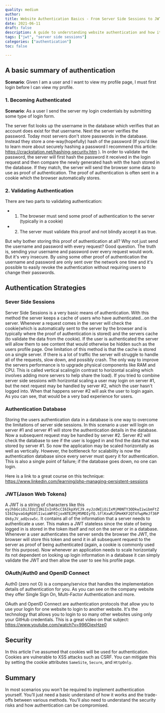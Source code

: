 ```yaml
---
quality: medium
author:
title: Website Authentication Basics - From Server Side Sessions to JWTs
date: 2021-06-11
draft: false
description: A guide to understanding website authentication and how it has changed over time. 
tags: ["jwt", "server side sessions"]	
categories: ["authentication"]
toc: false

---
```


## A basic summary of authentication

**Scenario**: Given I am a user and I want to view my profile page, I must first login before I can view my profile.

### 1. Becoming Authenticated

**Scenario**: As a user I send the server my login credentials by submitting some type of login form.

The server fist looks up the username in the database which verifies that an account does exist for that username. Next the server verifies the password. 
Today most servers don't store passwords in the database. Instead they store a one-way(hopefully) hash of the password (If you'd like to learn more about securely hashing a password I recommend this article: https://crackstation.net/hashing-security.htm ). 
In order to validate the password, the server will first hash the password it received in the login request and then compare the newly generated hash with the hash stored in the database. 
If they match, the server will send the browser some data to use as proof of authentication. The proof of authentication is often sent in a cookie which the browser automatically stores. 

### 2. Validating Authentication 

There are two parts to validating authentication: 
- 1. The browser must send some proof of authentication to the server (typically in a cookie) 
- 2. The server must validate this proof and not blindly accept it as true. 

But why bother storing this proof of authentication at all? Why not just send the username and password with every request? Good question.
The truth is, sending your username and password over every request would work. But it's very insecure. 
By using some other proof of authentication the username and password are only sent over the network one time and it's possible to easily revoke the authentication without requiring users to change their passwords.

## Authentication Strategies

### Sever Side Sessions
Server Side Sessions is a very basic means of authentication. With this method the server keeps a cache of users who have authenticated...on the server. 
Whenever a request comes in the server will check the cookie(which is automatically sent to the server by the browser and is typically where the proof of authentication is stored) and the servers cache (to validate the data from the cookie). 
If the user is authenticated the server will allow them to see content that would otherwise be hidden such as the users profile page.
One limitation of this method is that the cache is stored on a single server. If there is a lot of traffic the server will struggle to handle all of the requests, slow down, and possibly crash. 
The only way to improve the servers performance is to upgrade physical components like RAM and CPU. This is called vertical scaling(in contrast to horizontal scaling which involves adding more servers to help share the load). 
If you tried to combine server side sessions with horizontal scaling a user may login on server #1, but the next request may be handled by server #2, which the user hasn't logged into. When that happens server #2 will ask the user to login again. 
As you can see, that would be a very bad experience for users.

### Authentication Database 
Storing the users authentication data in a database is one way to overcome the limitations of server side sessions. In this scenario a user will login on server #1 and server #1 will store the authentication details in the database. 
Now a subsequent request may be handled by server #2. Server #2 will check the database to see if the user is logged in and find the data that was stored by server #1. So now the application may be scaled horizontally as well as vertically. 
However, the bottleneck for scalability is now the authentication database since every server must query it for authentication. This is also a single point of failure; if the database goes down, no one can login. 

Here is a link to a great course on this technique: https://www.linkedin.com/learning/php-managing-persistent-sessions

### JWT(Jason Web Tokens)
A JWT is a string of characters like this `eyJhbGciOiJIUzI1NiIsInR5cCI6IkpXVCJ9.eyJzdWIiOiIxMjM0NTY3ODkwIiwibmFtZSI6IkpvaG4gRG9lIiwiaWF0IjoxNTE2MjM5MDIyfQ.SflKxwRJSMeKKF2QT4fwpMeJf36POk6yJV_adQssw5c`. It contains all of the information that a server needs to authenticate a user. This makes a JWT stateless since the state of being logged in is stored in the token itself and not on the server or in a database. Whenever a user authenticates the server sends the browser the JWT, the browser will store this token and send it in all subsequent request to the server as proof of being authenticated (again, a cookie is commonly used for this purpose). Now whenever an application needs to scale horizontally its not dependent on looking up login information in a database it can simply validate the JWT and then allow the user to see his profile page.

### OAuth/Auth0 and OpenID Connect
Auth0 (zero not O) is a company/service that handles the implementation details of authentication for you. As you can see on the company website they offer Single Sign On, Multi-Factor Authentication and more.

OAuth and OpenID Connect are authentication protocols that allow you to use your login for one website to login to another website. It's the technology that allows you to login to so many other websites using only your GitHub credentials.
This is a great video on that subject: https://www.youtube.com/watch?v=996OiexHze0

## Security
In this article I've assumed that cookies will be used for authentication. Cookies are vulnerable to XSS attacks such as CSRF. You can mitigate this by setting the cookie attributes `SameSite`, `Secure`, and `HttpOnly`.

## Summary
In most scenarios you won't be required to implement authentication yourself. You’ll just need a basic understand of how it works and the trade-offs between various methods. 
You’ll also need to understand the security risks and how authentication can be compromised. 
